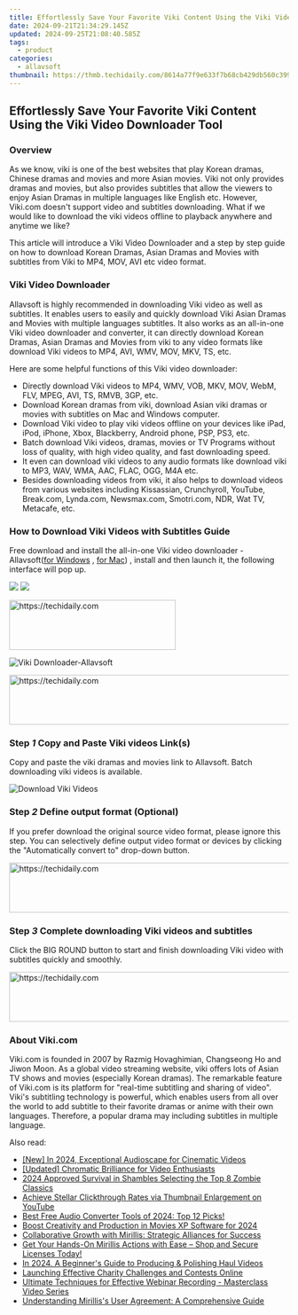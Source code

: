 ```yaml
---
title: Effortlessly Save Your Favorite Viki Content Using the Viki Video Downloader Tool
date: 2024-09-21T21:34:29.145Z
updated: 2024-09-25T21:08:40.585Z
tags:
  - product
categories:
  - allavsoft
thumbnail: https://thmb.techidaily.com/8614a77f9e633f7b68cb429db560c3992306d2b5be6c80ea6d2432a854e4bb42.jpg
---
```


## Effortlessly Save Your Favorite Viki Content Using the Viki Video Downloader Tool

### Overview

As we know, viki is one of the best websites that play Korean dramas, Chinese dramas and movies and more Asian movies. Viki not only provides dramas and movies, but also provides subtitles that allow the viewers to enjoy Asian Dramas in multiple languages like English etc. However, Viki.com doesn't support video and subtitles downloading. What if we would like to download the viki videos offline to playback anywhere and anytime we like? 

This article will introduce a Viki Video Downloader and a step by step guide on how to download Korean Dramas, Asian Dramas and Movies with subtitles from Viki to MP4, MOV, AVI etc video format.

### Viki Video Downloader

Allavsoft is highly recommended in downloading Viki video as well as subtitles. It enables users to easily and quickly download Viki Asian Dramas and Movies with multiple languages subtitles. It also works as an all-in-one Viki video downloader and converter, it can directly download Korean Dramas, Asian Dramas and Movies from viki to any video formats like download Viki videos to MP4, AVI, WMV, MOV, MKV, TS, etc.

Here are some helpful functions of this Viki video downloader:

* Directly download Viki videos to MP4, WMV, VOB, MKV, MOV, WebM, FLV, MPEG, AVI, TS, RMVB, 3GP, etc.
* Download Korean dramas from viki, download Asian viki dramas or movies with subtitles on Mac and Windows computer.
* Download Viki video to play viki videos offline on your devices like iPad, iPod, iPhone, Xbox, Blackberry, Android phone, PSP, PS3, etc.
* Batch download Viki videos, dramas, movies or TV Programs without loss of quality, with high video quality, and fast downloading speed.
* It even can download viki videos to any audio formats like download viki to MP3, WAV, WMA, AAC, FLAC, OGG, M4A etc.
* Besides downloading videos from viki, it also helps to download videos from various websites including Kissassian, Crunchyroll, YouTube, Break.com, Lynda.com, Newsmax.com, Smotri.com, NDR, Wat TV, Metacafe, etc.

### How to Download Viki Videos with Subtitles Guide

Free download and install the all-in-one Viki video downloader - Allavsoft([for Windows](https://tools.techidaily.com/allavsoft/products/) , [for Mac](https://tools.techidaily.com/allavsoft/products/)) , install and then launch it, the following interface will pop up.

[![](https://www.allavsoft.com/how-to/../images/how-to/free-download-win.jpg)](https://tools.techidaily.com/allavsoft/products/) [![](https://www.allavsoft.com/how-to/../images/how-to/free-download-mac.jpg)](https://tools.techidaily.com/allavsoft/products/)

<!-- affiliate ads begin -->
<a href="https://aligracehair.sjv.io/c/5597632/2006928/19272" target="_top" id="2006928">
  <img src="//a.impactradius-go.com/display-ad/19272-2006928" border="0" alt="https://techidaily.com" width="300" height="90"/>
</a>
<img height="0" width="0" src="https://aligracehair.sjv.io/i/5597632/2006928/19272" style="position:absolute;visibility:hidden;" border="0" />
<!-- affiliate ads end -->

![Viki Downloader-Allavsoft](https://www.allavsoft.com/how-to/../images/allavsoft/screen-shot-600.jpg)

<!-- affiliate ads begin -->
<a href="https://appsumo.8odi.net/c/5597632/2137379/7443" target="_top" id="2137379">
  <img src="//a.impactradius-go.com/display-ad/7443-2137379" border="0" alt="https://techidaily.com" width="728" height="90"/>
</a>
<img height="0" width="0" src="https://appsumo.8odi.net/i/5597632/2137379/7443" style="position:absolute;visibility:hidden;" border="0" />
<!-- affiliate ads end -->

### Step _1_ Copy and Paste Viki videos Link(s)

Copy and paste the viki dramas and movies link to Allavsoft. Batch downloading viki videos is available.

![Download Viki Videos](https://www.allavsoft.com/how-to/../images/how-to/viki-video-downloader/viki-video-download.jpg)

### Step _2_ Define output format (Optional)

If you prefer download the original source video format, please ignore this step. You can selectively define output video format or devices by clicking the "Automatically convert to" drop-down button.

<!-- affiliate ads begin -->
<a href="https://aligracehair.sjv.io/c/5597632/1918719/19272" target="_top" id="1918719">
  <img src="//a.impactradius-go.com/display-ad/19272-1918719" border="0" alt="https://techidaily.com" width="728" height="90"/>
</a>
<img height="0" width="0" src="https://aligracehair.sjv.io/i/5597632/1918719/19272" style="position:absolute;visibility:hidden;" border="0" />
<!-- affiliate ads end -->

### Step _3_ Complete downloading Viki videos and subtitles

Click the BIG ROUND button to start and finish downloading Viki video with subtitles quickly and smoothly.

<!-- affiliate ads begin -->
<a href="https://appsumo.8odi.net/c/5597632/2100530/7443" target="_top" id="2100530">
  <img src="//a.impactradius-go.com/display-ad/7443-2100530" border="0" alt="https://techidaily.com" width="728" height="90"/>
</a>
<img height="0" width="0" src="https://appsumo.8odi.net/i/5597632/2100530/7443" style="position:absolute;visibility:hidden;" border="0" />
<!-- affiliate ads end -->

### About Viki.com

Viki.com is founded in 2007 by Razmig Hovaghimian, Changseong Ho and Jiwon Moon. As a global video streaming website, viki offers lots of Asian TV shows and movies (especially Korean dramas). The remarkable feature of Viki.com is its platform for "real-time subtitling and sharing of video". Viki's subtitling technology is powerful, which enables users from all over the world to add subtitle to their favorite dramas or anime with their own languages. Therefore, a popular drama may including subtitles in multiple language.

<ins class="adsbygoogle"
     style="display:block"
     data-ad-format="autorelaxed"
     data-ad-client="ca-pub-7571918770474297"
     data-ad-slot="1223367746"></ins>

<ins class="adsbygoogle"
     style="display:block"
     data-ad-client="ca-pub-7571918770474297"
     data-ad-slot="8358498916"
     data-ad-format="auto"
     data-full-width-responsive="true"></ins>

<span class="atpl-alsoreadstyle">Also read:</span>
<div><ul>
<li><a href="https://fox-http.techidaily.com/new-in-2024-exceptional-audioscape-for-cinematic-videos/"><u>[New] In 2024, Exceptional Audioscape for Cinematic Videos</u></a></li>
<li><a href="https://youtube-clips.techidaily.com/updated-chromatic-brilliance-for-video-enthusiasts/"><u>[Updated] Chromatic Brilliance for Video Enthusiasts</u></a></li>
<li><a href="https://screen-sharing-recording.techidaily.com/2024-approved-survival-in-shambles-selecting-the-top-8-zombie-classics/"><u>2024 Approved Survival in Shambles Selecting the Top 8 Zombie Classics</u></a></li>
<li><a href="https://youtube-web.techidaily.com/ve-stellar-clickthrough-rates-via-thumbnail-enlargement-on-youtube/"><u>Achieve Stellar Clickthrough Rates via Thumbnail Enlargement on YouTube</u></a></li>
<li><a href="https://some-knowledge.techidaily.com/best-free-audio-converter-tools-of-2024-top-12-picks/"><u>Best Free Audio Converter Tools of 2024: Top 12 Picks!</u></a></li>
<li><a href="https://extra-tips.techidaily.com/boost-creativity-and-production-in-movies-xp-software-for-2024/"><u>Boost Creativity and Production in Movies XP Software for 2024</u></a></li>
<li><a href="https://fox-where.techidaily.com/collaborative-growth-with-mirillis-strategic-alliances-for-success/"><u>Collaborative Growth with Mirillis: Strategic Alliances for Success</u></a></li>
<li><a href="https://fox-where.techidaily.com/get-your-hands-on-mirillis-actions-with-ease-shop-and-secure-licenses-today/"><u>Get Your Hands-On Mirillis Actions with Ease – Shop and Secure Licenses Today!</u></a></li>
<li><a href="https://extra-lessons.techidaily.com/in-2024-a-beginners-guide-to-producing-and-polishing-haul-videos/"><u>In 2024, A Beginner's Guide to Producing & Polishing Haul Videos</u></a></li>
<li><a href="https://extra-hints.techidaily.com/launching-effective-charity-challenges-and-contests-online/"><u>Launching Effective Charity Challenges and Contests Online</u></a></li>
<li><a href="https://fox-where.techidaily.com/ultimate-techniques-for-effective-webinar-recording-masterclass-video-series/"><u>Ultimate Techniques for Effective Webinar Recording - Masterclass Video Series</u></a></li>
<li><a href="https://fox-where.techidaily.com/understanding-mirilliss-user-agreement-a-comprehensive-guide/"><u>Understanding Mirillis's User Agreement: A Comprehensive Guide</u></a></li>
</ul></div>

